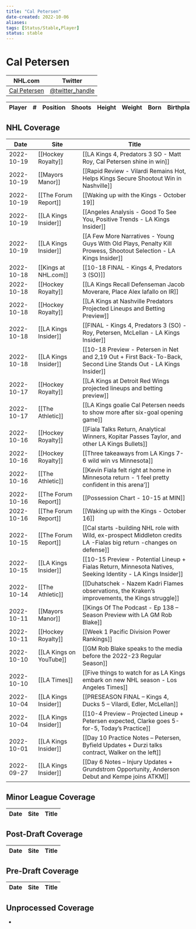 ```yaml
---
title: "Cal Petersen"
date-created: 2022-10-06
aliases: 
tags: [Status/Stable,Player]
status: stable
---
```


# Cal Petersen

NHL.com | Twitter
-|-
[Cal Petersen]() | [@twitter_handle](https://twitter.com/)

| Player | \#  | Position | Shoots | Height | Weight | Born | Birthplace | Draft |
| ------ | --- | -------- | ------ | ------ | ------ | ---- | ---------- | ----- |


## NHL  Coverage
| Date       | Site                    | Title                                                                                                                |
| ---------- | ----------------------- | -------------------------------------------------------------------------------------------------------------------- |
| 2022-10-19 | [[Hockey Royalty]] | [[LA Kings 4, Predators 3 SO - Matt Roy, Cal Petersen shine in win]]                                                                                                             | 
| 2022-10-19 | [[Mayors Manor]] | [[Rapid Review - Vilardi Remains Hot, Helps Kings Secure Shootout Win in Nashville]]                                                                                                         |
| 2022-10-19 | [[The Forum Report]] | [[Waking up with the Kings - October 19]]                                                                |
| 2022-10-19 | [[LA Kings Insider]]    | [[Angeles Analysis - Good To See You, Positive Trends - LA Kings Insider]]                                           |
| 2022-10-19 | [[LA Kings Insider]]    | [[A Few More Narratives - Young Guys With Old Plays, Penalty Kill Prowess, Shootout Selection - LA Kings Insider]]   |
| 2022-10-18 | [[Kings at NHL.com]]    | [[10-18 FINAL - Kings 4, Predators 3 (SO)]]                                                                          |
| 2022-10-18 | [[Hockey Royalty]]      | [[LA Kings Recall Defenseman Jacob Moverare, Place Alex Iafallo on IR]]                                              |
| 2022-10-18 | [[Hockey Royalty]]      | [[LA Kings at Nashville Predators Projected Lineups and Betting Preview]]                                            |
| 2022-10-18 | [[LA Kings Insider]]    | [[FINAL - Kings 4, Predators 3 (SO) - Roy, Petersen, McLellan - LA Kings Insider]]                                   |
| 2022-10-18 | [[LA Kings Insider]]    | [[10-18 Preview - Petersen in Net and 2,19 Out + First Back-To-Back, Second Line Stands Out - LA Kings Insider]]     |
| 2022-10-17 | [[Hockey Royalty]]      | [[LA Kings at Detroit Red Wings projected lineups and betting preview]]                                              |
| 2022-10-17 | [[The Athletic]]        | [[LA Kings goalie Cal Petersen needs to show more after six-goal opening game]]                                      |
| 2022-10-16 | [[Hockey Royalty]]      | [[Fiala Talks Return, Analytical Winners, Kopitar Passes Taylor, and other LA Kings Bullets]]                        |
| 2022-10-16 | [[Hockey Royalty]]      | [[Three takeaways from LA Kings 7-6 wild win vs Minnesota]]                                                          |
| 2022-10-16 | [[The Athletic]]        | [[Kevin Fiala felt right at home in Minnesota return - ‘I feel pretty confident in this arena’]]                     |
| 2022-10-16 | [[The Forum Report]]    | [[Possession Chart - 10-15 at MIN]]                                                                                  |
| 2022-10-16 | [[The Forum Report]]    | [[Waking up with the Kings - October 16]]                                                                            |
| 2022-10-15 | [[The Forum Report]]    | [[Cal starts -building NHL role with Wild, ex-prospect Middleton credits LA -Fialas big return -changes on defense]] |
| 2022-10-15 | [[LA Kings Insider]]    | [[10-15 Preview - Potential Lineup + Fialas Return, Minnesota Natives, Seeking Identity - LA Kings Insider]]         |
| 2022-10-14 | [[The Athletic]]        | [[Duhatschek - Nazem Kadri Flames observations, the Kraken’s improvements, the Kings struggle]]                      |
| 2022-10-11 | [[Mayors Manor]]        | [[Kings Of The Podcast - Ep 138 – Season Preview with LA GM Rob Blake]]                                              |
| 2022-10-11 | [[Hockey Royalty]]      | [[Week 1 Pacific Division Power Rankings]]                                                                           |
| 2022-10-10 | [[LA Kings on YouTube]] | [[GM Rob Blake speaks to the media before the 2022-23 Regular Season]]                                               |
| 2022-10-10 | [[LA Times]]            | [[Five things to watch for as LA Kings embark on new NHL season - Los Angeles Times]]                                |
| 2022-10-04 | [[LA Kings Insider]]    | [[PRESEASON FINAL – Kings 4, Ducks 5 – Vilardi, Edler, McLellan]]                                                    |
| 2022-10-04 | [[LA Kings Insider]]    | [[10-4 Preview – Projected Lineup + Petersen expected, Clarke goes 5-for-5, Today’s Practice]]                       |
| 2022-10-01 | [[LA Kings Insider]]    | [[Day 10 Practice Notes – Petersen, Byfield Updates + Durzi talks contract, Walker on the left]]                     |
| 2022-09-27 | [[LA Kings Insider]]    | [[Day 6 Notes – Injury Updates + Grundstrom Opportunity, Anderson Debut and Kempe joins ATKM]]                       |



## Minor League Coverage
Date | Site |  Title
---|---|---



## Post-Draft Coverage
Date | Site |  Title
---|---|---



## Pre-Draft Coverage
Date | Site |  Title
---|---|---


## Unprocessed Coverage
- 
